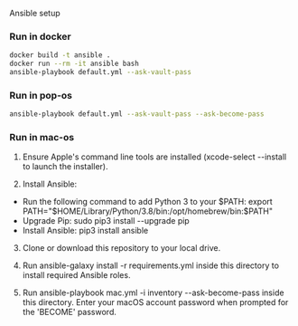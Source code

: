 Ansible setup

### Run in docker

```sh
docker build -t ansible .
docker run --rm -it ansible bash
ansible-playbook default.yml --ask-vault-pass
```

### Run in pop-os

```sh
ansible-playbook default.yml --ask-vault-pass --ask-become-pass
```

### Run in mac-os

1. Ensure Apple's command line tools are installed (xcode-select --install to launch the installer).

2. Install Ansible:

 - Run the following command to add Python 3 to your $PATH: export PATH="$HOME/Library/Python/3.8/bin:/opt/homebrew/bin:$PATH"
 - Upgrade Pip: sudo pip3 install --upgrade pip
 - Install Ansible: pip3 install ansible

3. Clone or download this repository to your local drive.

4. Run ansible-galaxy install -r requirements.yml inside this directory to install required Ansible roles.

5. Run ansible-playbook mac.yml -i inventory --ask-become-pass inside this directory. Enter your macOS account password when prompted for the 'BECOME' password.


